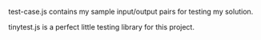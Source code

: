 test-case.js contains my sample input/output pairs for testing my solution.  
  
tinytest.js is a perfect little testing library for this project.  